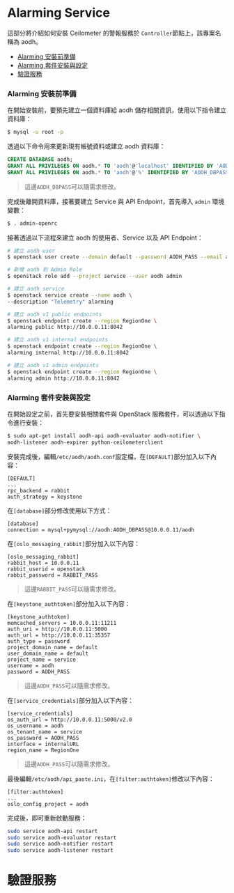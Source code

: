 # Alarming Service
這部分將介紹如何安裝 Ceilometer 的警報服務於 ```Controller```節點上，該專案名稱為 aodh。

- [Alarming 安裝前準備](#alarming-安裝前準備)
- [Alarming 套件安裝與設定](#alarming-套件安裝與設定)
- [驗證服務](#驗證服務)

### Alarming 安裝前準備
在開始安裝前，要預先建立一個資料庫給 aodh 儲存相關資訊，使用以下指令建立資料庫：
```sh
$ mysql -u root -p
```

透過以下命令用來更新現有帳號資料或建立 aodh 資料庫：
```sql
CREATE DATABASE aodh;
GRANT ALL PRIVILEGES ON aodh.* TO 'aodh'@'localhost' IDENTIFIED BY 'AODH_DBPASS';
GRANT ALL PRIVILEGES ON aodh.* TO 'aodh'@'%' IDENTIFIED BY 'AODH_DBPASS';
```
> 這邊```AODH_DBPASS```可以隨需求修改。

完成後離開資料庫，接著要建立 Service 與 API Endpoint，首先導入 ```admin``` 環境變數：
```sh
$ . admin-openrc
```

接著透過以下流程來建立 aodh 的使用者、Service 以及 API Endpoint：
```sh
# 建立 aodh user
$ openstack user create --domain default --password AODH_PASS --email aodh@example.com aodh

# 新增 aodh 到 Admin Role
$ openstack role add --project service --user aodh admin

# 建立 aodh service
$ openstack service create --name aodh \
--description "Telemetry" alarming

# 建立 aodh v1 public endpoints
$ openstack endpoint create --region RegionOne \
alarming public http://10.0.0.11:8042

# 建立 aodh v1 internal endpoints
$ openstack endpoint create --region RegionOne \
alarming internal http://10.0.0.11:8042

# 建立 aodh v1 admin endpoints
$ openstack endpoint create --region RegionOne \
alarming admin http://10.0.0.11:8042
```

### Alarming 套件安裝與設定
在開始設定之前，首先要安裝相關套件與 OpenStack 服務套件，可以透過以下指令進行安裝：
```sh
$ sudo apt-get install aodh-api aodh-evaluator aodh-notifier \
aodh-listener aodh-expirer python-ceilometerclient
```

安裝完成後，編輯```/etc/aodh/aodh.conf```設定檔，在```[DEFAULT]```部分加入以下內容：
```
[DEFAULT]
...
rpc_backend = rabbit
auth_strategy = keystone
```

在```[database]```部分修改使用以下方式：
```
[database]
connection = mysql+pymysql://aodh:AODH_DBPASS@10.0.0.11/aodh
```

在```[oslo_messaging_rabbit]```部分加入以下內容：
```
[oslo_messaging_rabbit]
rabbit_host = 10.0.0.11
rabbit_userid = openstack
rabbit_password = RABBIT_PASS
```
> 這邊```RABBIT_PASS```可以隨需求修改。

在```[keystone_authtoken]```部分加入以下內容：
```
[keystone_authtoken]
memcached_servers = 10.0.0.11:11211
auth_uri = http://10.0.0.11:5000
auth_url = http://10.0.0.11:35357
auth_type = password
project_domain_name = default
user_domain_name = default
project_name = service
username = aodh
password = AODH_PASS
```
> 這邊```AODH_PASS```可以隨需求修改。

在```[service_credentials]```部分加入以下內容：
```
[service_credentials]
os_auth_url = http://10.0.0.11:5000/v2.0
os_username = aodh
os_tenant_name = service
os_password = AODH_PASS
interface = internalURL
region_name = RegionOne
```
> 這邊```AODH_PASS```可以隨需求修改。

最後編輯```/etc/aodh/api_paste.ini```，在```[filter:authtoken]```修改以下內容：
```
[filter:authtoken]
...
oslo_config_project = aodh
```

完成後，即可重新啟動服務：
```sh
sudo service aodh-api restart
sudo service aodh-evaluator restart
sudo service aodh-notifier restart
sudo service aodh-listener restart
```

# 驗證服務
